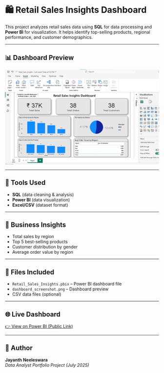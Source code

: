 
# 🛍️ Retail Sales Insights Dashboard

This project analyzes retail sales data using **SQL** for data processing and **Power BI** for visualization. It helps identify top-selling products, regional performance, and customer demographics.

---

## 📊 Dashboard Preview


![Retail Sales Dashboard](Retail_Salesdashboard.png)

---

## 🔧 Tools Used
- **SQL** (data cleaning & analysis)
- **Power BI** (data visualization)
- **Excel/CSV** (dataset format)

---

## 📌 Business Insights
- Total sales by region
- Top 5 best-selling products
- Customer distribution by gender
- Average order value by region

---

## 📁 Files Included
- `Retail_Sales_Insights.pbix` – Power BI dashboard file
- `dashboard_screenshot.png` – Dashboard preview
- CSV data files (optional)

---

## 🌐 Live Dashboard
[👉 View on Power BI (Public Link)](your-public-link-here)

---

## 👤 Author
**Jayanth Neeleswara**  
_Data Analyst Portfolio Project (July 2025)_

